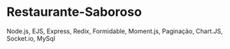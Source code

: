 # Restaurante-Saboroso

Node.js, EJS, Express, Redix, Formidable, Moment.js, Paginação, Chart.JS, Socket.io, MySql